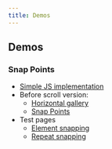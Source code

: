```yaml
---
title: Demos
---
```


## Demos

### Snap Points
* [Simple JS implementation](snap-points/regular/index.html)
* Before scroll version:
    *  [Horizontal gallery](snap-points/before-scroll/horizontal.html)
    *  [Snap Points](snap-points/before-scroll/index.html)
* Test pages
    * [Element snapping](snap-points/tests/element-snap-coordinates.html)
    * [Repeat snapping](snap-points/tests/repeat.html)


